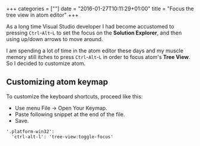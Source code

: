 +++
categories = [""]
date = "2016-01-27T10:11:29+01:00"
title = "Focus the tree view in atom editor"
+++

As a long time Visual Studio developer I had become accustomed
to pressing `Ctrl`-`Alt`-`L` to set the focus on the **Solution Explorer**,
and then using up/down arrows to move around.

I am spending a lot of time in the atom editor these days and my muscle
memory still itches to press `Ctrl`-`Alt`-`L` in order to focus atom's
**Tree View**. So I decided to customize atom.

## Customizing atom keymap

To customize the keyboard shortcuts, proceed like this:

* Use menu File &rarr; Open Your Keymap.
* Paste following snippet at the end of the file.
* Save.

```
'.platform-win32':
  'ctrl-alt-l': 'tree-view:toggle-focus'
```

